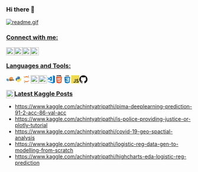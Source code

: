 ### Hi there 👋

<a href="https://gifyu.com/image/cDRB"><img src="https://s7.gifyu.com/images/readme.gif" alt="readme.gif" width="5000" height="450" border="0" /></a>

<h3><a id="user-content-connect-with-me" class="anchor" aria-hidden="true" href="#connect-with-me">Connect with me:</h3>
<p>
  <a href="https://twitter.com/AchintyaTripat2" rel="nofollow"><img align="left" height="22" width="22" src="https://cdn.jsdelivr.net/npm/simple-icons@v3/icons/twitter.svg" style="max-width:100%;"/></a>
  <a href="https://www.kaggle.com/achintyatripathi" rel="nofollow"><img align="left" height="22" width="22" src="https://cdn.jsdelivr.net/npm/simple-icons@v3/icons/kaggle.svg" style="max-width:100%;"/></a>
    <a href="https://www.linkedin.com/in/achintya-t-17759a110/" rel="nofollow"><img align="left" height="22" width="22" src="https://cdn.jsdelivr.net/npm/simple-icons@v3/icons/linkedin.svg" style="max-width:100%;"/></a>
  <a href="https://www.instagram.com/achintyatripathi/" rel="nofollow"><img align="left" height="22" width="22" src="https://cdn.jsdelivr.net/npm/simple-icons@v3/icons/instagram.svg" style="max-width:100%;"/></a>
</p>
<br>
<h3><a id="user-content-Languages-and-Tools" class="anchor" aria-hidden="true" href="#Languages-and-Tools">Languages and Tools:</a></h3>
<p>
  <img align="left" height="22" width="22" src="https://raw.githubusercontent.com/github/explore/80688e429a7d4ef2fca1e82350fe8e3517d3494d/topics/scikit-learn/scikit-learn.png" style="max-width:100%;">
   <img align="left" height="22" width="22" src="https://raw.githubusercontent.com/github/explore/80688e429a7d4ef2fca1e82350fe8e3517d3494d/topics/python/python.png" style="max-width:100%;">
  <img align="left" height="22" width="22" src="https://raw.githubusercontent.com/github/explore/80688e429a7d4ef2fca1e82350fe8e3517d3494d/topics/jupyter-notebook/jupyter-notebook.png" style="max-width:100%;">
  <img align="left" height="22" width="22" src="https://avatars0.githubusercontent.com/u/215947?s=200&v=4" style="max-width:100%;">
  <img align="left" height="22" width="22" src="https://repository-images.githubusercontent.com/33702544/b4400c80-718b-11e9-9f3a-306c07a5f3de" style="max-width:100%;">
  <img align="left" height="22" width="22" src="https://raw.githubusercontent.com/github/explore/80688e429a7d4ef2fca1e82350fe8e3517d3494d/topics/visual-studio-code/visual-studio-code.png" style="max-width:100%;">
  <img align="left" height="22" width="22" src="https://raw.githubusercontent.com/github/explore/80688e429a7d4ef2fca1e82350fe8e3517d3494d/topics/html/html.png" style="max-width:100%;">
  <img align="left" height="22" width="22" src="https://raw.githubusercontent.com/github/explore/80688e429a7d4ef2fca1e82350fe8e3517d3494d/topics/css/css.png" style="max-width:100%;">
  <img align="left" height="22" width="22" src="https://raw.githubusercontent.com/github/explore/80688e429a7d4ef2fca1e82350fe8e3517d3494d/topics/javascript/javascript.png" style="max-width:100%;">
  <img align="left" height="22" width="22" src="https://raw.githubusercontent.com/github/explore/80688e429a7d4ef2fca1e82350fe8e3517d3494d/topics/github/github.png" style="max-width:100%;">
 </p>
 <br>
 <h3><a id="user-content--latest-blog-posts" class="anchor" aria-hidden="true" href="#-latest-blog-posts">
   <img align="left" height="22" width="22" src="https://cdn3.iconfinder.com/data/icons/logos-and-brands-adobe/512/189_Kaggle-512.png" style="max-width:100%;"/> Latest Kaggle Posts</a>
</h3>
<ul>
  <li> <a href="https://www.kaggle.com/achintyatripathi/pima-deeplearning-prediction-91-2-acc-86-val-acc" rel="nofollow">https://www.kaggle.com/achintyatripathi/pima-deeplearning-prediction-91-2-acc-86-val-acc</a>
  <li> <a href="https://www.kaggle.com/achintyatripathi/is-police-providing-justice-or-plotly-tutorial" rel="nofollow">https://www.kaggle.com/achintyatripathi/is-police-providing-justice-or-plotly-tutorial</a>
  <li> <a href="https://www.kaggle.com/achintyatripathi/covid-19-geo-spactial-analysis" rel="nofollow">https://www.kaggle.com/achintyatripathi/covid-19-geo-spactial-analysis</a>
  <li> <a href="https://www.kaggle.com/achintyatripathi/logistic-reg-data-gen-to-modelling-from-scratch" rel="nofollow">https://www.kaggle.com/achintyatripathi/logistic-reg-data-gen-to-modelling-from-scratch</a>
  <li> <a href="https://www.kaggle.com/achintyatripathi/highcharts-eda-logistic-reg-prediction" rel="nofollow">https://www.kaggle.com/achintyatripathi/highcharts-eda-logistic-reg-prediction</a>
</ul>



